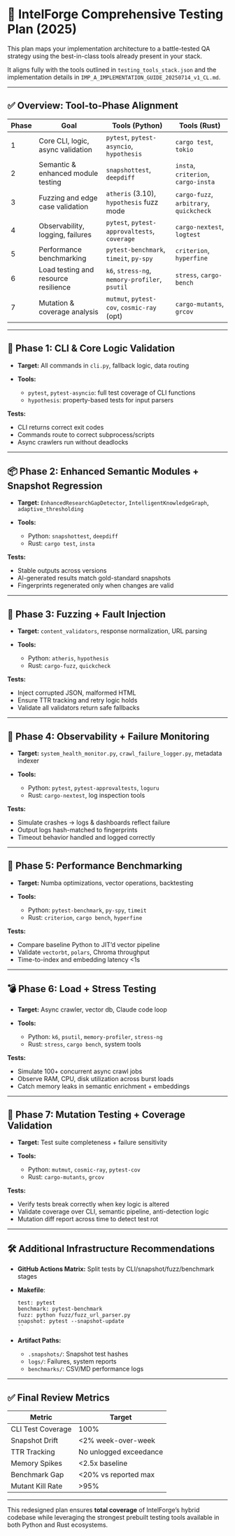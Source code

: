 # 🧪 IntelForge Comprehensive Testing Plan (2025)

This plan maps your implementation architecture to a battle-tested QA strategy using the best-in-class tools already present in your stack.

It aligns fully with the tools outlined in `testing_tools_stack.json` and the implementation details in `IMP_A_IMPLEMENTATION_GUIDE_20250714_v1_CL.md`.

---

## ✅ Overview: Tool-to-Phase Alignment

| Phase | Goal                                 | Tools (Python)                                 | Tools (Rust)                            |
| ----- | ------------------------------------ | ---------------------------------------------- | --------------------------------------- |
| 1     | Core CLI, logic, async validation    | `pytest`, `pytest-asyncio`, `hypothesis`       | `cargo test`, `tokio`                   |
| 2     | Semantic & enhanced module testing   | `snapshottest`, `deepdiff`                     | `insta`, `criterion`, `cargo-insta`     |
| 3     | Fuzzing and edge case validation     | `atheris` (3.10), `hypothesis` fuzz mode       | `cargo-fuzz`, `arbitrary`, `quickcheck` |
| 4     | Observability, logging, failures     | `pytest`, `pytest-approvaltests`, `coverage`   | `cargo-nextest`, `logtest`              |
| 5     | Performance benchmarking             | `pytest-benchmark`, `timeit`, `py-spy`         | `criterion`, `hyperfine`                |
| 6     | Load testing and resource resilience | `k6`, `stress-ng`, `memory-profiler`, `psutil` | `stress`, `cargo-bench`                 |
| 7     | Mutation & coverage analysis         | `mutmut`, `pytest-cov`, `cosmic-ray` (opt)     | `cargo-mutants`, `grcov`                |

---

## 🧩 Phase 1: CLI & Core Logic Validation

* **Target:** All commands in `cli.py`, fallback logic, data routing
* **Tools:**

  * `pytest`, `pytest-asyncio`: full test coverage of CLI functions
  * `hypothesis`: property-based tests for input parsers

**Tests:**

* CLI returns correct exit codes
* Commands route to correct subprocess/scripts
* Async crawlers run without deadlocks

---

## 📦 Phase 2: Enhanced Semantic Modules + Snapshot Regression

* **Target:** `EnhancedResearchGapDetector`, `IntelligentKnowledgeGraph`, `adaptive_thresholding`
* **Tools:**

  * Python: `snapshottest`, `deepdiff`
  * Rust: `cargo test`, `insta`

**Tests:**

* Stable outputs across versions
* AI-generated results match gold-standard snapshots
* Fingerprints regenerated only when changes are valid

---

## 🧪 Phase 3: Fuzzing + Fault Injection

* **Target:** `content_validators`, response normalization, URL parsing
* **Tools:**

  * Python: `atheris`, `hypothesis`
  * Rust: `cargo-fuzz`, `quickcheck`

**Tests:**

* Inject corrupted JSON, malformed HTML
* Ensure TTR tracking and retry logic holds
* Validate all validators return safe fallbacks

---

## 🔭 Phase 4: Observability + Failure Monitoring

* **Target:** `system_health_monitor.py`, `crawl_failure_logger.py`, metadata indexer
* **Tools:**

  * Python: `pytest`, `pytest-approvaltests`, `loguru`
  * Rust: `cargo-nextest`, log inspection tools

**Tests:**

* Simulate crashes → logs & dashboards reflect failure
* Output logs hash-matched to fingerprints
* Timeout behavior handled and logged correctly

---

## 🚀 Phase 5: Performance Benchmarking

* **Target:** Numba optimizations, vector operations, backtesting
* **Tools:**

  * Python: `pytest-benchmark`, `py-spy`, `timeit`
  * Rust: `criterion`, `cargo bench`, `hyperfine`

**Tests:**

* Compare baseline Python to JIT’d vector pipeline
* Validate `vectorbt`, `polars`, Chroma throughput
* Time-to-index and embedding latency <1s

---

## 💣 Phase 6: Load + Stress Testing

* **Target:** Async crawler, vector db, Claude code loop
* **Tools:**

  * Python: `k6`, `psutil`, `memory-profiler`, `stress-ng`
  * Rust: `stress`, `cargo bench`, system tools

**Tests:**

* Simulate 100+ concurrent async crawl jobs
* Observe RAM, CPU, disk utilization across burst loads
* Catch memory leaks in semantic enrichment + embeddings

---

## 🧬 Phase 7: Mutation Testing + Coverage Validation

* **Target:** Test suite completeness + failure sensitivity
* **Tools:**

  * Python: `mutmut`, `cosmic-ray`, `pytest-cov`
  * Rust: `cargo-mutants`, `grcov`

**Tests:**

* Verify tests break correctly when key logic is altered
* Validate coverage over CLI, semantic pipeline, anti-detection logic
* Mutation diff report across time to detect test rot

---

## 🛠️ Additional Infrastructure Recommendations

* **GitHub Actions Matrix:** Split tests by CLI/snapshot/fuzz/benchmark stages
* **Makefile**:

  ```make
  test: pytest
  benchmark: pytest-benchmark
  fuzz: python fuzz/fuzz_url_parser.py
  snapshot: pytest --snapshot-update
  ``
  ```
* **Artifact Paths:**

  * `.snapshots/`: Snapshot test hashes
  * `logs/`: Failures, system reports
  * `benchmarks/`: CSV/MD performance logs

---

## ✅ Final Review Metrics

| Metric            | Target                 |
| ----------------- | ---------------------- |
| CLI Test Coverage | 100%                   |
| Snapshot Drift    | <2% week-over-week     |
| TTR Tracking      | No unlogged exceedance |
| Memory Spikes     | <2.5x baseline         |
| Benchmark Gap     | <20% vs reported max   |
| Mutant Kill Rate  | >95%                   |

---

This redesigned plan ensures **total coverage** of IntelForge’s hybrid codebase while leveraging the strongest prebuilt testing tools available in both Python and Rust ecosystems.


